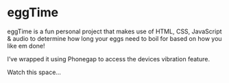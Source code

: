 # eggTime
eggTime is a fun personal project that makes use of HTML, CSS, JavaScript & audio to determine how long your eggs need to boil for based on how you like em done!

I’ve wrapped it using Phonegap to access the devices vibration feature.

Watch this space...
